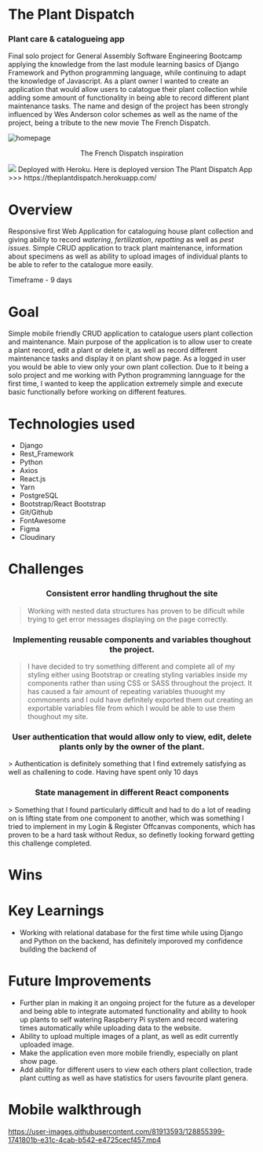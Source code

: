 
# The Plant Dispatch <h3>Plant care & catalogueing app</h3>
Final solo project for General Assembly Software Engineering Bootcamp applying the knowledge from the last module learning basics of Django Framework and Python programming language, while continuing to adapt the  knowledge of Javascript. As a plant owner I wanted to create an application that would allow users to calatogue their plant collection while adding some amount of functionality in being able to record different plant maintenance tasks. The name and design of the project has been strongly influenced by Wes Anderson color schemes as well as the name of the project, being a tribute to the new movie The French Dispatch.
 
  <img src="https://res.cloudinary.com/inetab/image/upload/v1628593336/SEI_Project_4/wor1q5qk78ru0rrqvuih.png" alt="homepage"/>
 <p align="center">The French Dispatch inspiration</p>
  <img src="https://i.guim.co.uk/img/media/e57a3a90158709f50904467f33c2b427be1b0e1e/0_275_2995_1797/master/2995.jpg?width=620&quality=45&auto=format&fit=max&dpr=2&s=1cf8103b720979c1e3e5a131e0ea8921"/>
  Deployed with Heroku. Here is deployed version The Plant Dispatch App >>> https://theplantdispatch.herokuapp.com/
 
# Overview
Responsive first Web Application for cataloguing house plant collection and giving ability to record *watering*, *fertilization*, *repotting* as well as *pest issues*. Simple CRUD application to track plant maintenance, information about specimens as well as ability to upload images of individual plants to be able to refer to the catalogue more easily.

Timeframe - 9 days

# Goal
Simple mobile friendly CRUD application to catalogue users plant collection and maintenance. Main purpose of the application is to allow user to create a plant record, edit a plant or delete it, as well as record different maintenance tasks and display it on plant show page. As a logged in user you would be able to view only your own plant collection. Due to it being a solo project and me working with Python programming lannguage for the first time, I wanted to keep the application extremely simple and execute basic functionally before working on different features. 

# Technologies used 
+ Django
+ Rest_Framework
+ Python
+ Axios
+ React.js
+ Yarn
+ PostgreSQL
+ Bootstrap/React Bootstrap
+ Git/Github
+ FontAwesome
+ Figma
+ Cloudinary

# Challenges
  <h3 align="center">Consistent error handling thrughout the site</h3>
 
> Working with nested data structures has proven to be dificult while trying to get error messages displaying on the page correctly. 

   <h3 align="center">Implementing reusable components and variables thoughout the project.</h3>
   
> I have decided to try something different and complete all of my styling either using Bootstrap or creating styling variables inside my components rather than using CSS or SASS throughout the project. It has caused a fair amount of repeating variables thuought my commonents and I ould have definitely exported them out creating an exportable variables file from which I would be able to use them thoughout my site.

  <h3 align="center">User authentication that would allow only to view, edit, delete plants only by the owner of the plant.</h3>
 > Authentication is definitely something that I find extremely satisfying as well as challening to code. Having have spent only 10 days 

 <h3 align="center">State management in different React components</h3>
 > Something that I found particularly difficult and had to do a lot of reading on is lifting state from one component to another, which was something I tried to implement in my Login & Register Offcanvas components, which has proven to be a hard task without Redux, so definetly looking forward getting this challenge completed.

# Wins

# Key Learnings
+ Working with relational database for the first time while using Django and Python on the backend, has definitely imporoved my confidence building the backend of 

# Future Improvements
+ Further plan in making it an ongoing project for the future as a developer and being able to integrate automated functionality and ability to hook up plants to self watering Raspberry Pi system and record watering times automatically while uploading data to the website. 
+ Ability to upload multiple images of a plant, as well as edit currently uploaded image.
+ Make the application even more mobile friendly, especially on plant show page.
+ Add ability for different users to view each others plant collection, trade plant cutting as well as have statistics for users favourite plant genera.


# Mobile walkthrough

https://user-images.githubusercontent.com/81913593/128855399-1741801b-e31c-4cab-b542-e4725cecf457.mp4






























